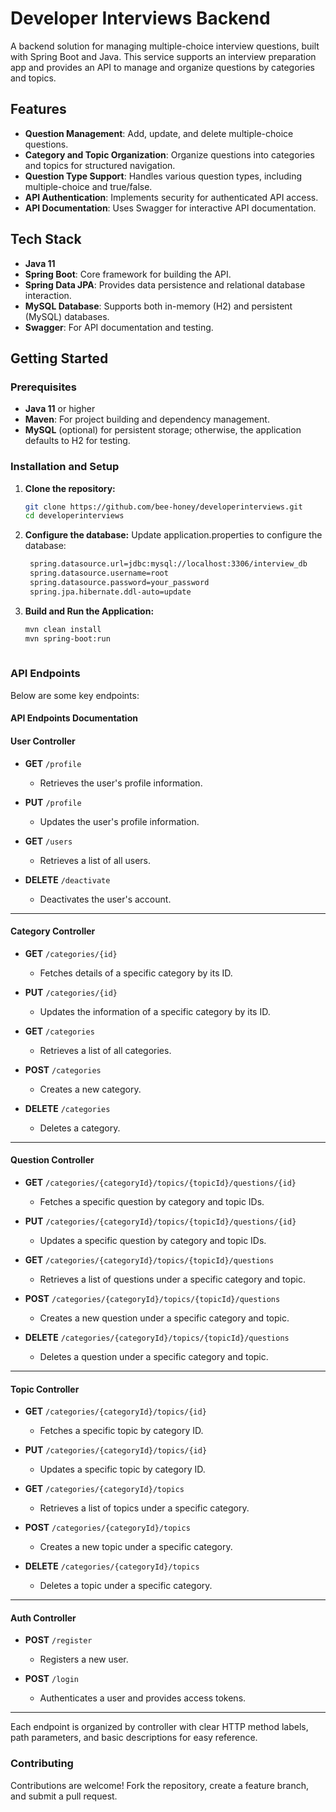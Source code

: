 # Developer Interviews Backend

A backend solution for managing multiple-choice interview questions, built with Spring Boot and Java. This service supports an interview preparation app and provides an API to manage and organize questions by categories and topics.

## Features

- **Question Management**: Add, update, and delete multiple-choice questions.
- **Category and Topic Organization**: Organize questions into categories and topics for structured navigation.
- **Question Type Support**: Handles various question types, including multiple-choice and true/false.
- **API Authentication**: Implements security for authenticated API access.
- **API Documentation**: Uses Swagger for interactive API documentation.

## Tech Stack

- **Java 11**
- **Spring Boot**: Core framework for building the API.
- **Spring Data JPA**: Provides data persistence and relational database interaction.
- **MySQL Database**: Supports both in-memory (H2) and persistent (MySQL) databases.
- **Swagger**: For API documentation and testing.

## Getting Started

### Prerequisites

- **Java 11** or higher
- **Maven**: For project building and dependency management.
- **MySQL** (optional) for persistent storage; otherwise, the application defaults to H2 for testing.

### Installation and Setup

1. **Clone the repository:**

   ```bash
   git clone https://github.com/bee-honey/developerinterviews.git
   cd developerinterviews

2. **Configure the database:**
   Update application.properties to configure the database:
   ```bash
    spring.datasource.url=jdbc:mysql://localhost:3306/interview_db
    spring.datasource.username=root
    spring.datasource.password=your_password
    spring.jpa.hibernate.ddl-auto=update
   
4. **Build and Run the Application:**
   ```bash
   mvn clean install
   mvn spring-boot:run
  

### API Endpoints

Below are some key endpoints:

#### API Endpoints Documentation

#### User Controller

- **GET** `/profile`
  - Retrieves the user's profile information.

- **PUT** `/profile`
  - Updates the user's profile information.

- **GET** `/users`
  - Retrieves a list of all users.

- **DELETE** `/deactivate`
  - Deactivates the user's account.

---

#### Category Controller

- **GET** `/categories/{id}`
  - Fetches details of a specific category by its ID.

- **PUT** `/categories/{id}`
  - Updates the information of a specific category by its ID.

- **GET** `/categories`
  - Retrieves a list of all categories.

- **POST** `/categories`
  - Creates a new category.

- **DELETE** `/categories`
  - Deletes a category.

---

#### Question Controller

- **GET** `/categories/{categoryId}/topics/{topicId}/questions/{id}`
  - Fetches a specific question by category and topic IDs.

- **PUT** `/categories/{categoryId}/topics/{topicId}/questions/{id}`
  - Updates a specific question by category and topic IDs.

- **GET** `/categories/{categoryId}/topics/{topicId}/questions`
  - Retrieves a list of questions under a specific category and topic.

- **POST** `/categories/{categoryId}/topics/{topicId}/questions`
  - Creates a new question under a specific category and topic.

- **DELETE** `/categories/{categoryId}/topics/{topicId}/questions`
  - Deletes a question under a specific category and topic.

---

#### Topic Controller

- **GET** `/categories/{categoryId}/topics/{id}`
  - Fetches a specific topic by category ID.

- **PUT** `/categories/{categoryId}/topics/{id}`
  - Updates a specific topic by category ID.

- **GET** `/categories/{categoryId}/topics`
  - Retrieves a list of topics under a specific category.

- **POST** `/categories/{categoryId}/topics`
  - Creates a new topic under a specific category.

- **DELETE** `/categories/{categoryId}/topics`
  - Deletes a topic under a specific category.

---

#### Auth Controller

- **POST** `/register`
  - Registers a new user.

- **POST** `/login`
  - Authenticates a user and provides access tokens.

---

Each endpoint is organized by controller with clear HTTP method labels, path parameters, and basic descriptions for easy reference.

 ### Contributing

Contributions are welcome! Fork the repository, create a feature branch, and submit a pull request.
